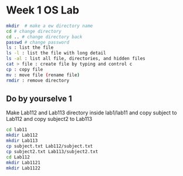 # Week 1 OS Lab

```bash
mkdir  # make a ew directory name
cd # change directory
cd .. # change directory back
passwd # change password
ls : list the file
ls -l : list the file with long detail
ls -al : list all file, directories, and hidden files
cat > file : create file by typing and control c
cp : copy file
mv : move file (rename file)
rmdir : remove directory
```

## Do by yourselve 1

Make Lab112 and Lab113 directory inside lab1/lab11 and copy subject to Lab112 and copy subject2 to Lab113

```bash
cd lab11
mkdir Lab112
mkdir Lab113
cp subject.txt Lab112/subject.txt
cp subject2.txt Lab113/subject2.txt
cd Lab112
mkdir Lab1121
mkdir Lab1122
```
